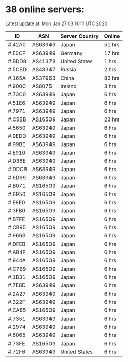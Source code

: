 # 38 online servers:

Latest update at: Mon Jan 27 03:10:11 UTC 2020

| ID | ASN | Server Country | Online |
| -- | --- | -------------- | ------ |
| #.42A0 | AS63949 | Japan | 51 hrs |
| #.E0CF | AS63949 | Germany | 17 hrs |
| #.BDD8 | AS41378 | United States | 1 hrs |
| #.5CBD | AS48347 | Russia | 2 hrs |
| #.165A | AS37963 | China | 82 hrs |
| #.900C | AS8075 | Ireland | 3 hrs |
| #.73C0 | AS63949 | Japan | 6 hrs |
| #.51E6 | AS63949 | Japan | 6 hrs |
| #.7971 | AS63949 | Japan | 6 hrs |
| #.C5BB | AS16509 | Japan | 23 hrs |
| #.5650 | AS63949 | Japan | 6 hrs |
| #.9EDD | AS63949 | Japan | 6 hrs |
| #.99BE | AS63949 | Japan | 6 hrs |
| #.E910 | AS63949 | Japan | 6 hrs |
| #.D38E | AS63949 | Japan | 6 hrs |
| #.DDCB | AS63949 | Japan | 6 hrs |
| #.6D69 | AS63949 | Japan | 6 hrs |
| #.B071 | AS16509 | Japan | 6 hrs |
| #.6950 | AS16509 | Japan | 6 hrs |
| #.E8E0 | AS16509 | Japan | 6 hrs |
| #.3FB0 | AS16509 | Japan | 6 hrs |
| #.B7FE | AS16509 | Japan | 6 hrs |
| #.CB95 | AS16509 | Japan | 6 hrs |
| #.966B | AS16509 | Japan | 6 hrs |
| #.DFEB | AS16509 | Japan | 6 hrs |
| #.AB4F | AS16509 | Japan | 6 hrs |
| #.944A | AS16509 | Japan | 6 hrs |
| #.C7B9 | AS16509 | Japan | 6 hrs |
| #.1B31 | AS16509 | Japan | 6 hrs |
| #.7E8D | AS63949 | Japan | 6 hrs |
| #.2A27 | AS63949 | Japan | 6 hrs |
| #.322F | AS63949 | Japan | 6 hrs |
| #.CA85 | AS16509 | Japan | 6 hrs |
| #.7351 | AS63949 | Japan | 6 hrs |
| #.2974 | AS63949 | Japan | 6 hrs |
| #.6065 | AS63949 | Japan | 6 hrs |
| #.73FE | AS16509 | Japan | 6 hrs |
| #.72F6 | AS63949 | United States | 6 hrs |

